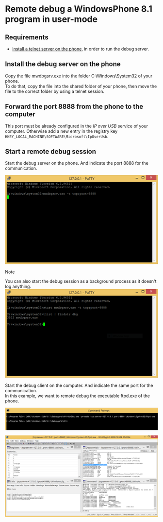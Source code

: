 # Remote debug a WindowsPhone 8.1 program in user-mode

## Requirements

- [Install a telnet server on the phone](../telnetOverUsb/README.md), in order to run the debug server.

## Install the debug server on the phone

Copy the file [mwdbgsrv.exe](mwdbgsrv.exe) into the folder C:\Windows\System32 of your phone.  
To do that, copy the file into the shared folder of your phone, then move the file to the correct folder by using a telnet session.  

## Forward the port 8888 from the phone to the computer

This port must be already configured in the _IP over USB_ service  of your computer. Otherwise add a new entry in the registry key `HKEY_LOCAL_MACHINE\SOFTWARE\Microsoft\IpOverUsb`.  

## Start a remote debug session

Start the debug server on the phone. And indicate the port 8888 for the communication.  

![debugServer](Capture01A.PNG)

> [!NOTE]
> You can also start the debug session as a background process as it doesn't log anything.
> ![debugServer](Capture01B.PNG)


Start the debug client on the computer. And indicate the same port for the communication.  
In this example, we want to remote debug the executable ftpd.exe of the phone.  

![debugClient](Capture02.PNG)

![debugSession](Capture03.PNG)

